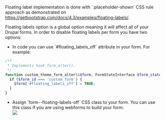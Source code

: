 Floating label implementation is done with \`:placeholder-shown\` CSS rule approach as demonstrated on <https://getbootstrap.com/docs/4.3/examples/floating-labels/>.

Floating labels option is a global option meaning it will affect all of your Drupal forms. In order to disable floating labels per form you have two options:

* In code you can use \`#floating\_labels\_off\` attribute in your form. For example:  
```php  
/**  
 * Implements hook_form_alter().  
 */  
function custom_theme_form_alter(&$form, FormStateInterface $form_state, $form_id) {  
  if ($form_id === 'custom_form') {  
    $form['#floating_labels_off'] = TRUE;  
  }  
}  
```
* Assign \`form--floating-labels-off\` CSS class to your form. You can use this class if you are using webforms to build your form:  
![](https://www.drupal.org/files/Selection_013_6.png)